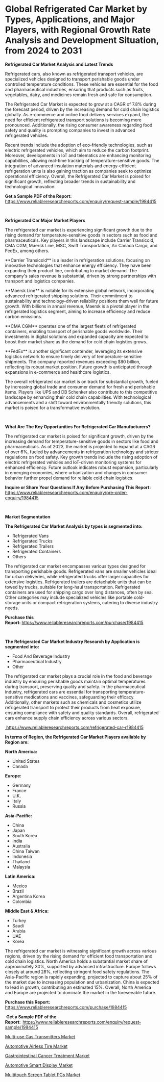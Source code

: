<p><h1>Global Refrigerated Car Market by Types, Applications, and Major Players, with Regional Growth Rate Analysis and Development Situation, from 2024 to 2031</h1></p><p><strong>Refrigerated Car Market Analysis and Latest Trends</strong></p>
<p><p>Refrigerated cars, also known as refrigerated transport vehicles, are specialized vehicles designed to transport perishable goods under controlled temperature conditions. These vehicles are essential for the food and pharmaceutical industries, ensuring that products such as fruits, vegetables, dairy, and medicines remain fresh and safe for consumption.</p><p>The Refrigerated Car Market is expected to grow at a CAGR of 7.8% during the forecast period, driven by the increasing demand for cold chain logistics globally. As e-commerce and online food delivery services expand, the need for efficient refrigerated transport solutions is becoming more pronounced. Additionally, the rising consumer awareness regarding food safety and quality is prompting companies to invest in advanced refrigerated vehicles.</p><p>Recent trends include the adoption of eco-friendly technologies, such as electric refrigerated vehicles, which aim to reduce the carbon footprint. Moreover, developments in IoT and telematics are enhancing monitoring capabilities, allowing real-time tracking of temperature-sensitive goods. The integration of advanced insulation materials and energy-efficient refrigeration units is also gaining traction as companies seek to optimize operational efficiency. Overall, the Refrigerated Car Market is poised for significant growth, reflecting broader trends in sustainability and technological innovation.</p></p>
<p><strong>Get a Sample PDF of the Report:&nbsp;</strong> <a href="https://www.reliableresearchreports.com/enquiry/request-sample/1984415?utm_campaign=116&utm_medium=2&utm_source=Github&utm_content=ia&utm_term=02112024&utm_id=refrigerated-car">https://www.reliableresearchreports.com/enquiry/request-sample/1984415</a></p>
<p>&nbsp;</p>
<p><strong>Refrigerated Car Major Market Players</strong></p>
<p><p>The refrigerated car market is experiencing significant growth due to the rising demand for temperature-sensitive goods in sectors such as food and pharmaceuticals. Key players in this landscape include Carrier Transicold, CMA CGM, Maersk Line, MSC, Swift Transportation, Air Canada Cargo, and FedEx, among others.</p><p>**Carrier Transicold** is a leader in refrigeration solutions, focusing on innovative technologies that enhance energy efficiency. They have been expanding their product line, contributing to market demand. The company's sales revenue is substantial, driven by strong partnerships with transport and logistics companies.</p><p>**Maersk Line** is notable for its extensive global network, incorporating advanced refrigerated shipping solutions. Their commitment to sustainability and technology-driven reliability positions them well for future growth. With billions in annual revenue, Maersk is a pivotal player in the refrigerated logistics segment, aiming to increase efficiency and reduce carbon emissions.</p><p>**CMA CGM** operates one of the largest fleets of refrigerated containers, enabling transport of perishable goods worldwide. Their investments in digital solutions and expanded capacity are expected to boost their market share as the demand for cold chain logistics grows.</p><p>**FedEx** is another significant contender, leveraging its extensive logistics network to ensure timely delivery of temperature-sensitive shipments. The company reported revenues exceeding $80 billion, reflecting its robust market position. Future growth is anticipated through expansions in e-commerce and healthcare logistics.</p><p>The overall refrigerated car market is on track for substantial growth, fueled by increasing global trade and consumer demand for fresh and perishable items. Players like UPS and DB Schenker also contribute to this competitive landscape by enhancing their cold chain capabilities. With technological advancements and a shift toward environmentally friendly solutions, this market is poised for a transformative evolution.</p></p>
<p>&nbsp;</p>
<p><strong>What Are The Key Opportunities For Refrigerated Car Manufacturers?</strong></p>
<p><p>The refrigerated car market is poised for significant growth, driven by the increasing demand for temperature-sensitive goods in sectors like food and pharmaceuticals. As of 2023, the market is projected to expand at a CAGR of over 6%, fueled by advancements in refrigeration technology and stricter regulations on food safety. Key growth trends include the rising adoption of electric refrigerated vehicles and IoT-driven monitoring systems for enhanced efficiency. Future outlook indicates robust expansion, particularly in emerging economies, where urbanization and changes in consumer behavior further propel demand for reliable cold chain logistics.</p></p>
<p><strong>Inquire or Share Your Questions If Any Before Purchasing This Report:</strong> <a href="https://www.reliableresearchreports.com/enquiry/pre-order-enquiry/1984415?utm_campaign=116&utm_medium=2&utm_source=Github&utm_content=ia&utm_term=02112024&utm_id=refrigerated-car">https://www.reliableresearchreports.com/enquiry/pre-order-enquiry/1984415</a></p>
<p>&nbsp;</p>
<p><strong>Market Segmentation</strong></p>
<p><strong>The Refrigerated Car Market Analysis by types is segmented into:</strong></p>
<p><ul><li>Refrigerated Vans</li><li>Refrigerated Trucks</li><li>Refrigerated Trailers</li><li>Refrigerated Containers</li><li>Others</li></ul></p>
<p><p>The refrigerated car market encompasses various types designed for transporting perishable goods. Refrigerated vans are smaller vehicles ideal for urban deliveries, while refrigerated trucks offer larger capacities for extensive logistics. Refrigerated trailers are detachable units that can be towed by trucks, suitable for long-haul transportation. Refrigerated containers are used for shipping cargo over long distances, often by sea. Other categories may include specialized vehicles like portable cold-storage units or compact refrigeration systems, catering to diverse industry needs.</p></p>
<p><strong>Purchase this Report:&nbsp;</strong><a href="https://www.reliableresearchreports.com/purchase/1984415?utm_campaign=116&utm_medium=2&utm_source=Github&utm_content=ia&utm_term=02112024&utm_id=refrigerated-car">https://www.reliableresearchreports.com/purchase/1984415</a></p>
<p>&nbsp;</p>
<p><strong>The Refrigerated Car Market Industry Research by Application is segmented into:</strong></p>
<p><ul><li>Food And Beverage Industry</li><li>Pharmaceutical Industry</li><li>Other</li></ul></p>
<p><p>The refrigerated car market plays a crucial role in the food and beverage industry by ensuring perishable goods maintain optimal temperatures during transport, preserving quality and safety. In the pharmaceutical industry, refrigerated cars are essential for transporting temperature-sensitive medications and vaccines, safeguarding their efficacy. Additionally, other markets such as chemicals and cosmetics utilize refrigerated transport to protect their products from heat exposure, ensuring compliance with safety and quality standards. Overall, refrigerated cars enhance supply chain efficiency across various sectors.</p></p>
<p><a href="https://www.reliableresearchreports.com/refrigerated-car-r1984415?utm_campaign=116&utm_medium=2&utm_source=Github&utm_content=ia&utm_term=02112024&utm_id=refrigerated-car">&nbsp;https://www.reliableresearchreports.com/refrigerated-car-r1984415</a></p>
<p><strong>In terms of Region, the Refrigerated Car Market Players available by Region are:</strong></p>
<p>
    <p> <strong> North America: </strong>
        <ul>
            <li>United States</li>
            <li>Canada</li>
        </ul>
        </p> 
    <p> <strong> Europe: </strong>
        <ul>
            <li>Germany</li>
            <li>France</li>
            <li>U.K.</li>
            <li>Italy</li>
            <li>Russia</li>
        </ul>
        </p> 
    <p> <strong> Asia-Pacific: </strong>
        <ul>
            <li>China</li>
            <li>Japan</li>
            <li>South Korea</li>
            <li>India</li>
            <li>Australia</li>
            <li>China Taiwan</li>
            <li>Indonesia</li>
            <li>Thailand</li>
            <li>Malaysia</li>
        </ul>
        </p> 
    <p> <strong> Latin America: </strong>
        <ul>
            <li>Mexico</li>
            <li>Brazil</li>
            <li>Argentina Korea</li>
            <li>Colombia</li>
        </ul>
        </p> 
    <p> <strong> Middle East & Africa: </strong>
        <ul>
            <li>Turkey</li>
            <li>Saudi</li>
            <li>Arabia</li>
            <li>UAE</li>
            <li>Korea</li>
        </ul>
    </p>
    </p>
<p><p>The refrigerated car market is witnessing significant growth across various regions, driven by the rising demand for efficient food transportation and cold chain logistics. North America holds a substantial market share of approximately 30%, supported by advanced infrastructure. Europe follows closely at around 28%, reflecting stringent food safety regulations. The Asia-Pacific region is rapidly expanding, projected to capture about 25% of the market due to increasing population and urbanization. China is expected to lead in growth, contributing an estimated 15%. Overall, North America and Europe are projected to dominate the market in the foreseeable future.</p></p>
<p><strong>Purchase this Report: </strong><a href="https://www.reliableresearchreports.com/purchase/1984415?utm_campaign=116&utm_medium=2&utm_source=Github&utm_content=ia&utm_term=02112024&utm_id=refrigerated-car">https://www.reliableresearchreports.com/purchase/1984415</a></p>
<p>&nbsp;<strong>Get a Sample PDF of the Report:&nbsp;&nbsp;</strong><a href="https://www.reliableresearchreports.com/enquiry/request-sample/1984415?utm_campaign=116&utm_medium=2&utm_source=Github&utm_content=ia&utm_term=02112024&utm_id=refrigerated-car">https://www.reliableresearchreports.com/enquiry/request-sample/1984415</a></p>
<p><strong></strong></p>
<p><p><a href="https://www.linkedin.com/pulse/emerging-technologies-reshaping-multi-use-gas-transmitters-6uobe?utm_campaign=116&utm_medium=2&utm_source=Github&utm_content=ia&utm_term=02112024&utm_id=refrigerated-car">Multi-use Gas Transmitters Market</a></p><p><a href="https://github.com/gabrielleq8bung/Market-Research-Report-List-1/blob/main/automotive-airless-tire-market.md?utm_campaign=116&utm_medium=2&utm_source=Github&utm_content=ia&utm_term=02112024&utm_id=refrigerated-car">Automotive Airless Tire Market</a></p><p><a href="https://issuu.com/reportprime-2/docs/gastrointestinal-cancer-treatment-m_23484a3747fce4?utm_campaign=116&utm_medium=2&utm_source=Github&utm_content=ia&utm_term=02112024&utm_id=refrigerated-car">Gastrointestinal Cancer Treatment Market</a></p><p><a href="https://github.com/cydskenna/Market-Research-Report-List-1/blob/main/automotive-smart-display-market.md?utm_campaign=116&utm_medium=2&utm_source=Github&utm_content=ia&utm_term=02112024&utm_id=refrigerated-car">Automotive Smart Display Market</a></p><p><a href="https://www.linkedin.com/pulse/emerging-trends-multitouch-screen-tablet-pcs-market-detailed-ngkle?utm_campaign=116&utm_medium=2&utm_source=Github&utm_content=ia&utm_term=02112024&utm_id=refrigerated-car">Multitouch Screen Tablet PCs Market</a></p></p>
